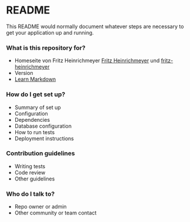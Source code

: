 # README #

This README would normally document whatever steps are necessary to get your application up and running.

### What is this repository for? ###

* Homeseite von Fritz Heinrichmeyer [Fritz Heinrichmeyer](https://fritz-heinrichmeyer.github.io/fritz-heinrichmeyer/) und 
[fritz-heinrichmeyer](https://www.fritz-heinrichmeyer.de/)
* Version
* [Learn Markdown](https://bitbucket.org/tutorials/markdowndemo)

### How do I get set up? ###

* Summary of set up
* Configuration
* Dependencies
* Database configuration
* How to run tests
* Deployment instructions

### Contribution guidelines ###

* Writing tests
* Code review
* Other guidelines

### Who do I talk to? ###

* Repo owner or admin
* Other community or team contact